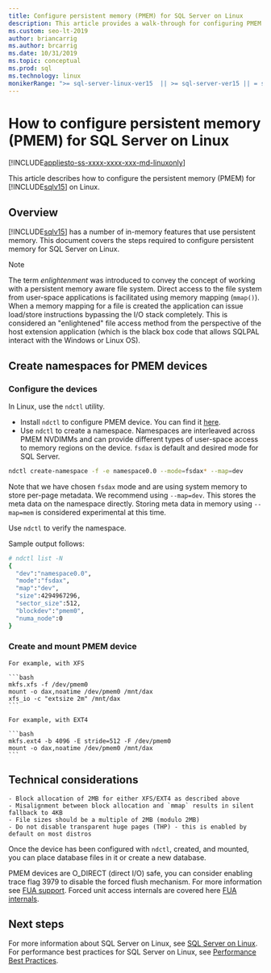 ```yaml
---
title: Configure persistent memory (PMEM) for SQL Server on Linux
description: This article provides a walk-through for configuring PMEM on Linux.
ms.custom: seo-lt-2019
author: briancarrig 
ms.author: brcarrig
ms.date: 10/31/2019
ms.topic: conceptual
ms.prod: sql
ms.technology: linux
monikerRange: ">= sql-server-linux-ver15  || >= sql-server-ver15 || = sqlallproducts-allversions"
---
```

# How to configure persistent memory (PMEM) for SQL Server on Linux

[!INCLUDE[appliesto-ss-xxxx-xxxx-xxx-md-linuxonly](../includes/appliesto-ss-xxxx-xxxx-xxx-md-linuxonly.md)]

This article describes how to configure the persistent memory (PMEM) for [!INCLUDE[sqlv15](../includes/sssqlv15-md.md)] on Linux.

## Overview

[!INCLUDE[sqlv15](../includes/sssqlv15-md.md)] has a number of in-memory features that use persistent memory. This document covers the steps required to configure persistent memory for SQL Server on Linux.

> [!NOTE]
> The term _enlightenment_ was introduced to convey the concept of working with a persistent memory aware file system. Direct access to the file system from user-space applications is facilitated using memory mapping (`mmap()`). When a memory mapping for a file is created the application can issue load/store instructions bypassing the I/O stack completely. This is considered an "enlightened" file access method from the perspective of the host extension application (which is the black box code that allows SQLPAL interact with the Windows or Linux OS).

## Create namespaces for PMEM devices

### Configure the devices

  In Linux, use the `ndctl` utility.

  - Install `ndctl` to configure PMEM device. You can find it [here](https://docs.pmem.io/getting-started-guide/installing-ndctl).
  - Use `ndctl` to create a namespace. Namespaces are interleaved across PMEM NVDIMMs and can provide different types of user-space access to memory regions on the device. `fsdax` is default and desired mode for SQL Server.

  ```bash 
  ndctl create-namespace -f -e namespace0.0 --mode=fsdax* --map=dev
  ```
  Note that we have chosen `fsdax` mode and are using system memory to store per-page metadata. We recommend using `--map=dev`. This stores the meta data on the namespace directly. Storing meta data in memory using `--map=mem` is considered experimental at this time.

  Use `ndctl` to verify the namespace. 
  
  Sample output follows:

```bash
# ndctl list -N
{
  "dev":"namespace0.0",
  "mode":"fsdax",
  "map":"dev",
  "size":4294967296,
  "sector_size":512,
  "blockdev":"pmem0",
  "numa_node":0
}
```

### Create and mount PMEM device

    For example, with XFS

    ```bash
    mkfs.xfs -f /dev/pmem0
    mount -o dax,noatime /dev/pmem0 /mnt/dax
    xfs_io -c "extsize 2m" /mnt/dax
    ```

    For example, with EXT4

    ```bash
    mkfs.ext4 -b 4096 -E stride=512 -F /dev/pmem0
    mount -o dax,noatime /dev/pmem0 /mnt/dax
    ```

## Technical considerations

    - Block allocation of 2MB for either XFS/EXT4 as described above
    - Misalignment between block allocation and `mmap` results in silent fallback to 4KB
    - File sizes should be a multiple of 2MB (modulo 2MB)
    - Do not disable transparent huge pages (THP) - this is enabled by default on most distros

Once the device has been configured with `ndctl`, created, and mounted, you can place database files in it or create a new database.

PMEM devices are O_DIRECT (direct I/O) safe, you can consider enabling trace flag 3979 to disable the forced flush mechanism. For more information see [FUA support](https://support.microsoft.com/help/4131496/enable-forced-flush-mechanism-in-sql-server-2017-on-linux). Forced unit access internals are covered here [FUA internals](https://blogs.msdn.microsoft.com/bobsql/2018/12/18/sql-server-on-linux-forced-unit-access-fua-internals/).

## Next steps

For more information about SQL Server on Linux, see [SQL Server on Linux](sql-server-linux-overview.md).
For performance best practices for SQL Server on Linux, see [Performance Best Practices](sql-server-linux-performance-best-practices.md).

